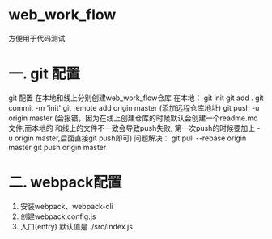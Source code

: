 # web_work_flow
方便用于代码测试
# 一. git 配置
git 配置
在本地和线上分别创建web_work_flow仓库
在本地： 
    git init 
    git add .
    git commit -m 'init'
    git remote add origin master   (添加远程仓库地址)
    git push -u origin master (会报错，因为在线上创建仓库的时候默认会创建一个readme.md文件,而本地的
    和线上的文件不一致会导致push失败, 第一次push的时候要加上 -u origin master,后面直接git push即可)
    问题解决：
        git pull --rebase origin master
        git push origin master
# 二. webpack配置
1. 安装webpack、webpack-cli
2. 创建webpack.config.js
3. 入口(entry) 默认值是 ./src/index.js
